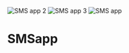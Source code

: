 ![SMS app 2](https://user-images.githubusercontent.com/70029396/137076323-03727b63-a4b8-4563-8a7d-d505365dabc5.jpeg)
![SMS app 3](https://user-images.githubusercontent.com/70029396/137076324-4e0b5b12-0c46-4d74-94a8-f18a1dfcbe7b.jpeg)
![SMS app](https://user-images.githubusercontent.com/70029396/137076327-63ca4ffd-46aa-405f-ac26-c1032078d475.jpeg)
# SMSapp
